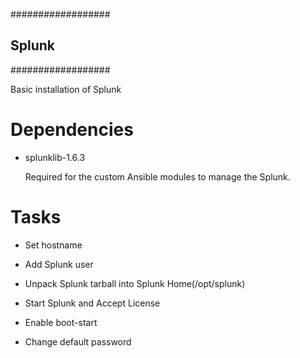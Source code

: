 ##################
##   Splunk     ##
##################

Basic installation of Splunk

# Dependencies

- splunklib-1.6.3
  
  Required for the custom Ansible modules to manage the Splunk.

# Tasks

- Set hostname
  
- Add Splunk user

- Unpack Splunk tarball into Splunk Home(/opt/splunk)

- Start Splunk and Accept License

- Enable boot-start

- Change default password
